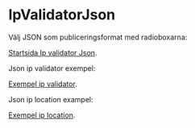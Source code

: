 IpValidatorJson
===========================

Välj JSON som publiceringsformat med radioboxarna:

[Startsida Ip validator Json](http://localhost:8080/dbwebb-kurser/ramverk1/me/redovisa/htdocs/ipvalidatejson).

Json ip validator exempel:

[Exempel ip validator](http://localhost:8080/dbwebb-kurser/ramverk1/me/redovisa/htdocs/ipvalidatejson/standard?ip=37.123.148.64).

Json ip location exampel:

[Exempel ip location](http://localhost:8080/dbwebb-kurser/ramverk1/me/redovisa/htdocs/ipvalidatejson/location?ip=37.123.148.64).
